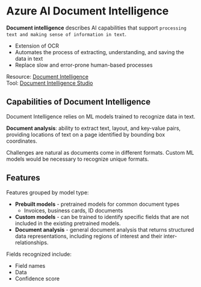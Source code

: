 # Azure AI Document Intelligence
**Document intelligence** describes AI capabilities that support `processing text and making sense of information in text`. 
- Extension of OCR
- Automates the process of extracting, understanding, and saving the data in text
- Replace slow and error-prone human-based processes

Resource: [Document Intelligence](https://learn.microsoft.com/en-us/azure/ai-services/document-intelligence/?view=doc-intel-4.0.0) \
Tool: [Document Intelligence Studio](https://formrecognizer.appliedai.azure.com/studio)

## Capabilities of Document Intelligence
Document Intelligence relies on ML models trained to recognize data in text. 

**Document analysis**: ability to extract text, layout, and key-value pairs, providing locations of text on a page identified by bounding box coordinates.

Challenges are natural as documents come in different formats. Custom ML models would be necessary to recognize unique formats.

## Features
Features grouped by model type:
- **Prebuilt models** - pretrained models for common document types
    - Invoices, business cards, ID documents
- **Custom models** - can be trained to identify specific fields that are not included in the existing pretrained models.
- **Document analysis** - general document analysis that returns structured data representations, including regions of interest and their inter-relationships.

Fields recognized include:
- Field names
- Data
- Confidence score

